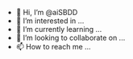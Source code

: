 - 👋 Hi, I’m @aiSBDD
- 👀 I’m interested in ...
- 🌱 I’m currently learning ...
- 💞️ I’m looking to collaborate on ...
- 📫 How to reach me ...

<!---
aiSBDD/aiSBDD is a ✨ special ✨ repository because its `README.md` (this file) appears on your GitHub profile.
You can click the Preview link to take a look at your changes.
--->
